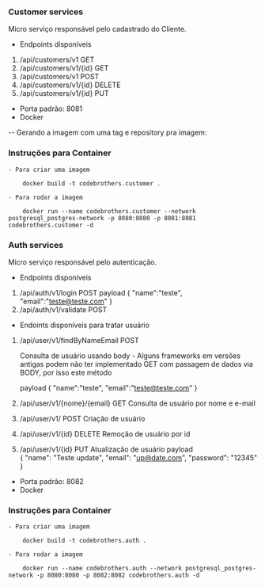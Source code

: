 ### Customer services

Micro serviço responsável pelo cadastrado do Cliente.

 - Endpoints disponíveis

 1. /api/customers/v1   GET
 2. /api/customers/v1/{id}  GET
 3. /api/customers/v1   POST
 4. /api/customers/v1/{id}  DELETE
 5. /api/customers/v1/{id}  PUT

 - Porta padrão: 8081 
 - Docker

 -- Gerando a imagem com uma tag e repository pra imagem: 

### Instruções para Container

    - Para criar uma imagem
        
        docker build -t codebrothers.customer .

    - Para rodar a imagem

        docker run --name codebrothers.customer --network postgresql_postgres-network -p 8080:8080 -p 8081:8081 codebrothers.customer -d

### Auth services

Micro serviço responsável pelo autenticação.

 - Endpoints disponíveis

 1. /api/auth/v1/login   POST
    payload
    {
    	"name":"teste",
    	"email":"teste@teste.com"
    }
 2. /api/auth/v1/validate   POST


 - Endoints disponíveis para tratar usuário

 1. /api/user/v1/findByNameEmail    POST    
 
    Consulta de usuário usando body - Alguns frameworks em versões antigas podem não ter implementado GET com passagem de dados via BODY, por isso este método

    payload
    {
        "name":"teste",
    	"email":"teste@teste.com"
    }

 2. /api/user/v1/{nome}/{email}     GET  Consulta de usuário por nome e e-mail

 3. /api/user/v1/    POST      Criação de usuário 

 4. /api/user/v1/{id}    DELETE  Remoção de usuário por id

 5. /api/user/v1/{id}   PUT      Atualização de usuário
    payload    
    {
        "name": "Teste update",
        "email": "up@date.com",
        "password": "12345"
    }

 - Porta padrão: 8082
 - Docker

 ### Instruções para Container

    - Para criar uma imagem
        
        docker build -t codebrothers.auth .

    - Para rodar a imagem

        docker run --name codebrothers.auth --network postgresql_postgres-network -p 8080:8080 -p 8082:8082 codebrothers.auth -d